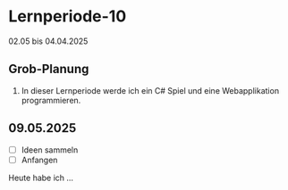 # Lernperiode-10

02.05 bis 04.04.2025

## Grob-Planung

1. In dieser Lernperiode werde ich ein C# Spiel und eine Webapplikation programmieren.

## 09.05.2025

- [ ] Ideen sammeln
- [ ] Anfangen

Heute habe ich ...
